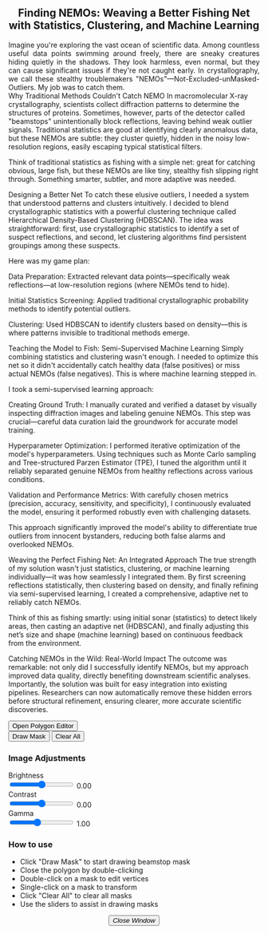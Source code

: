 <link rel="stylesheet" href="../app/popup-polygon-editor.css">
<link rel="stylesheet" href="https://cdnjs.cloudflare.com/ajax/libs/font-awesome/6.4.0/css/all.min.css">

<div style="text-align: center; overflow-wrap: break-word; hyphens: auto;">
<h2>Finding NEMOs: Weaving a Better Fishing Net with Statistics, Clustering, and Machine Learning</h2>
</div>

<div style="text-align: justify; overflow-wrap: break-word; hyphens: auto;">
Imagine you're exploring the vast ocean of scientific data. Among countless useful data points swimming around freely, there are sneaky creatures hiding quietly in the shadows. They look harmless, even normal, but they can cause significant issues if they're not caught early. In crystallography, we call these stealthy troublemakers "NEMOs"—Not-Excluded-unMasked-Outliers. My job was to catch them. 
</div>
Why Traditional Methods Couldn't Catch NEMO
In macromolecular X-ray crystallography, scientists collect diffraction patterns to determine the structures of proteins. Sometimes, however, parts of the detector called "beamstops" unintentionally block reflections, leaving behind weak outlier signals. Traditional statistics are good at identifying clearly anomalous data, but these NEMOs are subtle: they cluster quietly, hidden in the noisy low-resolution regions, easily escaping typical statistical filters.

Think of traditional statistics as fishing with a simple net: great for catching obvious, large fish, but these NEMOs are like tiny, stealthy fish slipping right through. Something smarter, subtler, and more adaptive was needed.

Designing a Better Net
To catch these elusive outliers, I needed a system that understood patterns and clusters intuitively. I decided to blend crystallographic statistics with a powerful clustering technique called Hierarchical Density-Based Clustering (HDBSCAN). The idea was straightforward: first, use crystallographic statistics to identify a set of suspect reflections, and second, let clustering algorithms find persistent groupings among these suspects.

Here was my game plan:

Data Preparation: Extracted relevant data points—specifically weak reflections—at low-resolution regions (where NEMOs tend to hide).

Initial Statistics Screening: Applied traditional crystallographic probability methods to identify potential outliers.

Clustering: Used HDBSCAN to identify clusters based on density—this is where patterns invisible to traditional methods emerge.

Teaching the Model to Fish: Semi-Supervised Machine Learning
Simply combining statistics and clustering wasn't enough. I needed to optimize this net so it didn't accidentally catch healthy data (false positives) or miss actual NEMOs (false negatives). This is where machine learning stepped in.

I took a semi-supervised learning approach:

Creating Ground Truth: I manually curated and verified a dataset by visually inspecting diffraction images and labeling genuine NEMOs. This step was crucial—careful data curation laid the groundwork for accurate model training.

Hyperparameter Optimization: I performed iterative optimization of the model's hyperparameters. Using techniques such as Monte Carlo sampling and Tree-structured Parzen Estimator (TPE), I tuned the algorithm until it reliably separated genuine NEMOs from healthy reflections across various conditions.

Validation and Performance Metrics: With carefully chosen metrics (precision, accuracy, sensitivity, and specificity), I continuously evaluated the model, ensuring it performed robustly even with challenging datasets.

This approach significantly improved the model's ability to differentiate true outliers from innocent bystanders, reducing both false alarms and overlooked NEMOs.

Weaving the Perfect Fishing Net: An Integrated Approach
The true strength of my solution wasn't just statistics, clustering, or machine learning individually—it was how seamlessly I integrated them. By first screening reflections statistically, then clustering based on density, and finally refining via semi-supervised learning, I created a comprehensive, adaptive net to reliably catch NEMOs.

Think of this as fishing smartly: using initial sonar (statistics) to detect likely areas, then casting an adaptive net (HDBSCAN), and finally adjusting this net’s size and shape (machine learning) based on continuous feedback from the environment.

Catching NEMOs in the Wild: Real-World Impact
The outcome was remarkable: not only did I successfully identify NEMOs, but my approach improved data quality, directly benefiting downstream scientific analyses. Importantly, the solution was built for easy integration into existing pipelines. Researchers can now automatically remove these hidden errors before structural refinement, ensuring clearer, more accurate scientific discoveries.




<div class="button-section">
    <button id="openEditor" class="btn">Open Polygon Editor</button>
</div>

<div id="polygonEditorPopup" class="popup-container">
    <div class="popup-content">
        <div class="editor-layout">
            <!-- Canvas Container -->
            <div class="canvas-container">
                <canvas id="canvas"></canvas>
            </div>
            <!-- Vertical Controls on the Right -->
            <div class="controls-container">
                <!-- Drawing Controls -->
                <div class="drawing-controls">
                    <button id="drawMask" class="control-button"><i class="fas fa-pen"></i> Draw Mask</button>
                    <button id="clearAll" class="control-button"><i class="fas fa-trash"></i> Clear All</button>
                </div>            
                <!-- Image Adjustment Controls -->
                <div class="image-controls">
                    <h3>Image Adjustments</h3>                
                    <div class="slider-control">
                        <label for="brightnessSlider">Brightness</label>
                        <div class="slider-container">
                            <input type="range" id="brightnessSlider" min="-1" max="1" step="0.01" value="0">
                            <span id="brightnessValue" class="value-display">0.00</span>
                        </div>
                    </div>                
                    <div class="slider-control">
                        <label for="contrastSlider">Contrast</label>
                        <div class="slider-container">
                            <input type="range" id="contrastSlider" min="-1" max="1" step="0.01" value="0">
                            <span id="contrastValue" class="value-display">0.00</span>
                        </div>
                    </div>                   
                    <div class="slider-control">
                        <label for="gammaSlider">Gamma</label>
                        <div class="slider-container">
                            <input type="range" id="gammaSlider" min="0.1" max="2.2" step="0.01" value="1">
                            <span id="gammaValue" class="value-display">1.00</span>
                        </div>
                    </div>
                </div>              
                <!-- Tips Section -->
                <div class="tips-section">
                    <h3>How to use</h3>
                    <ul>
                        <li>Click "Draw Mask" to start drawing beamstop mask</li>
                        <li>Close the polygon by double-clicking</li>
                        <li>Double-click on a mask to edit vertices</li>
                        <li>Single-click on a mask to transform</li>
                        <li>Click "Clear All" to clear all masks</li>
                        <li>Use the sliders to assist in drawing masks</li>
                    </ul>
                </div>
                <div>
                <div style="text-align: center;">
                    <button id="closeEditor" class="close-button"><i class="fas fa-times"> Close Window</i></button>
                </div>
            </div>
        </div>
    </div>
</div>

<!-- Load Fabric.js library -->
<script src="https://cdnjs.cloudflare.com/ajax/libs/fabric.js/5.3.1/fabric.min.js"></script>
<!-- Load the core polygon editor functionality first -->
<script src="../app/polygon-editor-core.js"></script>
<!-- Then load the main popup script -->
<script src="../app/popup-polygon-editor.js"></script>
